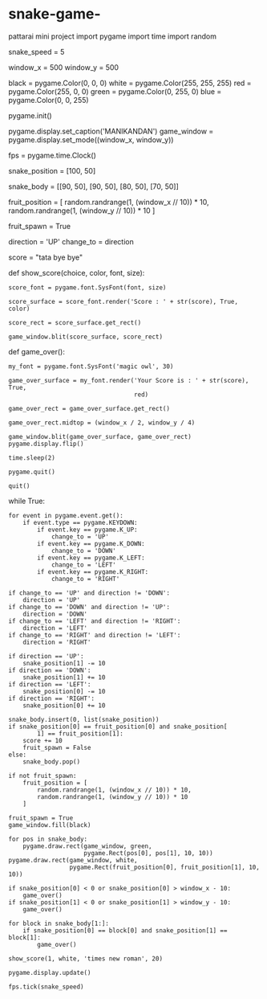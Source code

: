 # snake-game-
pattarai mini project
import pygame
import time
import random

snake_speed = 5

window_x = 500
window_y = 500

black = pygame.Color(0, 0, 0)
white = pygame.Color(255, 255, 255)
red = pygame.Color(255, 0, 0)
green = pygame.Color(0, 255, 0)
blue = pygame.Color(0, 0, 255)

pygame.init()

pygame.display.set_caption('MANIKANDAN')
game_window = pygame.display.set_mode((window_x, window_y))

fps = pygame.time.Clock()

snake_position = [100, 50]

snake_body = [[90, 50], [90, 50], [80, 50], [70, 50]]

fruit_position = [
    random.randrange(1, (window_x // 10)) * 10,
    random.randrange(1, (window_y // 10)) * 10
]

fruit_spawn = True

direction = 'UP'
change_to = direction

score = "tata bye bye"


def show_score(choice, color, font, size):

    score_font = pygame.font.SysFont(font, size)

    score_surface = score_font.render('Score : ' + str(score), True, color)

    score_rect = score_surface.get_rect()

    game_window.blit(score_surface, score_rect)


def game_over():

    my_font = pygame.font.SysFont('magic owl', 30)

    game_over_surface = my_font.render('Your Score is : ' + str(score), True,
                                       red)

    game_over_rect = game_over_surface.get_rect()

    game_over_rect.midtop = (window_x / 2, window_y / 4)

    game_window.blit(game_over_surface, game_over_rect)
    pygame.display.flip()

    time.sleep(2)

    pygame.quit()

    quit()


while True:

    for event in pygame.event.get():
        if event.type == pygame.KEYDOWN:
            if event.key == pygame.K_UP:
                change_to = 'UP'
            if event.key == pygame.K_DOWN:
                change_to = 'DOWN'
            if event.key == pygame.K_LEFT:
                change_to = 'LEFT'
            if event.key == pygame.K_RIGHT:
                change_to = 'RIGHT'

    if change_to == 'UP' and direction != 'DOWN':
        direction = 'UP'
    if change_to == 'DOWN' and direction != 'UP':
        direction = 'DOWN'
    if change_to == 'LEFT' and direction != 'RIGHT':
        direction = 'LEFT'
    if change_to == 'RIGHT' and direction != 'LEFT':
        direction = 'RIGHT'

    if direction == 'UP':
        snake_position[1] -= 10
    if direction == 'DOWN':
        snake_position[1] += 10
    if direction == 'LEFT':
        snake_position[0] -= 10
    if direction == 'RIGHT':
        snake_position[0] += 10

    snake_body.insert(0, list(snake_position))
    if snake_position[0] == fruit_position[0] and snake_position[
            1] == fruit_position[1]:
        score += 10
        fruit_spawn = False
    else:
        snake_body.pop()

    if not fruit_spawn:
        fruit_position = [
            random.randrange(1, (window_x // 10)) * 10,
            random.randrange(1, (window_y // 10)) * 10
        ]

    fruit_spawn = True
    game_window.fill(black)

    for pos in snake_body:
        pygame.draw.rect(game_window, green,
                         pygame.Rect(pos[0], pos[1], 10, 10))
    pygame.draw.rect(game_window, white,
                     pygame.Rect(fruit_position[0], fruit_position[1], 10, 10))

    if snake_position[0] < 0 or snake_position[0] > window_x - 10:
        game_over()
    if snake_position[1] < 0 or snake_position[1] > window_y - 10:
        game_over()

    for block in snake_body[1:]:
        if snake_position[0] == block[0] and snake_position[1] == block[1]:
            game_over()

    show_score(1, white, 'times new roman', 20)

    pygame.display.update()

    fps.tick(snake_speed)
